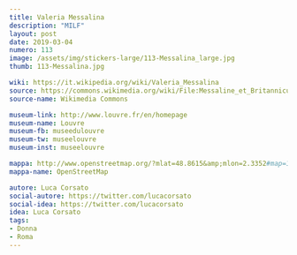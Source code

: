 ```yaml
---
title: Valeria Messalina
description: "MILF"
layout: post
date: 2019-03-04
numero: 113
image: /assets/img/stickers-large/113-Messalina_large.jpg
thumb: 113-Messalina.jpg

wiki: https://it.wikipedia.org/wiki/Valeria_Messalina
source: https://commons.wikimedia.org/wiki/File:Messaline_et_Britannicus_02.jpg
source-name: Wikimedia Commons

museum-link: http://www.louvre.fr/en/homepage
museum-name: Louvre
museum-fb: museedulouvre
museum-tw: museelouvre
museum-inst: museelouvre

mappa: http://www.openstreetmap.org/?mlat=48.8615&amp;mlon=2.3352#map=16/48.8615/2.3352
mappa-name: OpenStreetMap

autore: Luca Corsato
social-autore: https://twitter.com/lucacorsato
social-idea: https://twitter.com/lucacorsato
idea: Luca Corsato
tags:
- Donna
- Roma
---
```


